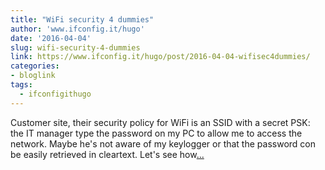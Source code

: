 ```yaml
---
title: "WiFi security 4 dummies"
author: 'www.ifconfig.it/hugo'
date: '2016-04-04'
slug: wifi-security-4-dummies
link: https://www.ifconfig.it/hugo/post/2016-04-04-wifisec4dummies/
categories:
- bloglink
tags:
  - ifconfigithugo
---
```


Customer site, their security policy for WiFi is an SSID with a secret PSK: the IT manager type the password on my PC to allow me to access the network. Maybe he's not aware of my keylogger or that the password con be easily retrieved in cleartext. Let's see how[... <i class="fas fa-external-link-alt"></i>](https://www.ifconfig.it/hugo/post/2016-04-04-wifisec4dummies/)

